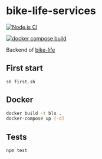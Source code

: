 # bike-life-services

[![Node.js CI](https://github.com/1-irdA/bike-life-services/actions/workflows/node.js.yml/badge.svg)](https://github.com/1-irdA/bike-life-services/actions/workflows/node.js.yml)

[![docker compose build](https://github.com/1-irdA/bike-life-services/actions/workflows/docker-image.yml/badge.svg)](https://github.com/1-irdA/bike-life-services/actions/workflows/docker-image.yml)

Backend of [bike-life](https://github.com/1-irdA/bike-life)    

## First start

```
sh first.sh
```

## Docker     

```sh
docker build -t bls .
docker-compose up [-d]
```

## Tests

```sh
npm test
```
